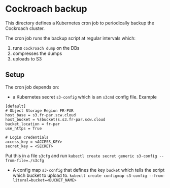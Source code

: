 # Cockroach backup

This directory defines a Kubernetes cron job to periodically backup the Cockroach cluster. 

The cron job runs the backup script at regular intervals which:
1. runs `cockroach dump` on the DBs
2. compresses the dumps
3. uploads to S3

## Setup
The cron job depends on:
- a Kubernetes secret `s3-config` which is an `s3cmd` config file. Example 
```
[default]
# Object Storage Region FR-PAR
host_base = s3.fr-par.scw.cloud
host_bucket = %(bucket)s.s3.fr-par.scw.cloud
bucket_location = fr-par
use_https = True

# Login credentials
access_key = <ACCESS_KEY>
secret_key = <SECRET>
```
Put this in a file `s3cfg` and run `kubectl create secret generic s3-config --from-file=./s3cfg`
- A config map `s3-config` that defines the key `bucket` which tells the script which bucket to upload to. `kubectl create configmap s3-config --from-literal=bucket=<BUCKET_NAME>`

